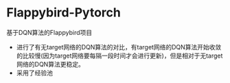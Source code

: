 # Flappybird-Pytorch
基于DQN算法的Flappybird项目
- 进行了有无target网络的DQN算法的对比，有target网络的DQN算法开始收敛的比较慢(因为target网络要每隔一段时间才会进行更新)，但是相对于无target网络的DQN算法更稳定。
- 采用了经验池
